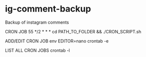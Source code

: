 # ig-comment-backup
Backup of instagram comments


CRON JOB
55 */2 * * * cd PATH_TO_FOLDER && ./CRON_SCRIPT.sh

ADD/EDIT CRON JOB
env EDITOR=nano crontab -e

LIST ALL CRON JOBS
crontab -l